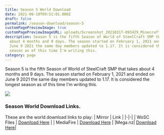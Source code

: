 ```yaml
---
title: Season 5 World Download
date: 2021-06-10T09:51:01.000Z
draft: false
permalink: /season-download/season-5
customPagePreviewImage: true
customPagePreviewImageURL: uploads/Screenshot_20210317-093429_Minecraft-1024x461.jpg
description: Season 5 is the fifth Season of World of SteelCraft SMP that takes
  about 4 months and 9 days. The season started on February 1, 2021 and ended on
  June 9 2021 the same day members updated to 1.17. It is considered the longest
  season as of this time I'm writing this.
category: page
---
```

Season 5 is the fifth Season of World of SteelCraft SMP that takes about 4 months and 9 days. The season started on February 1, 2021 and ended on June 9 2021 the same day members updated to 1.17. It is considered the longest season as of this time I'm writing this.

![](/uploads/Screenshot_20210317-093429_Minecraft-1024x461.jpg)

<div class="padding-post">

### Season World Download Links.
These are the world download links to play:
| Mirror | Link |
|-|-|
| WoSC Files | [Download Here](https://wosc.tk/WoSCSMPS5-GD) | 
| MediaFire | [Download Here](https://wosc.tk/WoSCSMPS5-MF) |
|Mega.nz| [Download Here](https://wosc.tk/WoSCSMPS5-MG)|
</div>